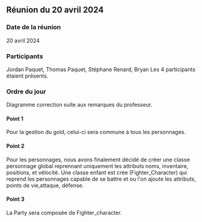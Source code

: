 ## Réunion du 20 avril 2024

### Date de la réunion
20 avril 2024

### Participants
Jordan Paquet, Thomas Paquet, Stéphane Renard, Bryan
Les 4 participants étaient présents.

### Ordre du jour
Diagramme correction suite aux remarques du professeur.
#### Point 1
Pour la gestion du gold, celui-ci sera commune à tous les personnages.
#### Point 2
Pour les personnages, nous avons finalement décidé de créer une classe personnage global reprennant uniquement les attributs noms, inventaire, positions, et vélocité. Une classe enfant est crée (Fighter_Character) qui reprend les personnages capable de se battre et ou l'on ajoute les attributs, points de vie,attaque, défense.
#### Point 3
La Party sera composée de Fighter_character.


